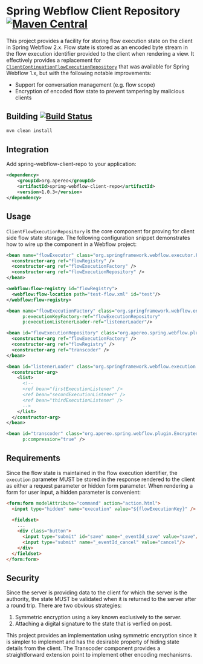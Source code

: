 # Spring Webflow Client Repository [![Maven Central](https://maven-badges.herokuapp.com/maven-central/org.apereo/spring-webflow-client-repo/badge.svg?style=flat)](https://maven-badges.herokuapp.com/maven-central/org.apereo/spring-webflow-client-repo)

This project provides a facility for storing flow execution state on the client
in Spring Webflow 2.x. Flow state is stored as an encoded byte stream in the
flow execution identifier provided to the client when rendering a view. It
effectively provides a replacement for
[`ClientContinuationFlowExecutionRepository`](https://static.javadoc.io/org.springframework/spring-webflow/1.0.6/org/springframework/webflow/execution/repository/continuation/ClientContinuationFlowExecutionRepository.html)
that was available for Spring Webflow 1.x, but with the following notable improvements:

* Support for conversation management (e.g. flow scope)
* Encryption of encoded flow state to prevent tampering by malicious clients

## Building [![Build Status](https://api.travis-ci.org/donnchadh/spring-webflow-client-repo.png)](http://travis-ci.org/apereo/spring-webflow-client-repo)

```bash
mvn clean install
```

## Integration
Add spring-webflow-client-repo to your application:

```xml
<dependency>
    <groupId>org.apereo</groupId>
    <artifactId>spring-webflow-client-repo</artifactId>
    <version>1.0.3</version>
</dependency>
```

## Usage
`ClientFlowExecutionRepository` is the core component for proving for client
side flow state storage. The following configuration snippet demonstrates how
to wire up the component in a Webflow project:

```xml
<bean name="flowExecutor" class="org.springframework.webflow.executor.FlowExecutorImpl">
  <constructor-arg ref="flowRegistry" />
  <constructor-arg ref="flowExecutionFactory" />
  <constructor-arg ref="flowExecutionRepository" />
</bean>

<webflow:flow-registry id="flowRegistry">
  <webflow:flow-location path="test-flow.xml" id="test"/>
</webflow:flow-registry>

<bean name="flowExecutionFactory" class="org.springframework.webflow.engine.impl.FlowExecutionImplFactory"
      p:executionKeyFactory-ref="flowExecutionRepository"
      p:executionListenerLoader-ref="listenerLoader"/>

<bean id="flowExecutionRepository" class="org.apereo.spring.webflow.plugin.ClientFlowExecutionRepository">
  <constructor-arg ref="flowExecutionFactory" />
  <constructor-arg ref="flowRegistry" />
  <constructor-arg ref="transcoder" />
</bean>

<bean id="listenerLoader" class="org.springframework.webflow.execution.factory.StaticFlowExecutionListenerLoader">
  <constructor-arg>
    <list>
      <!--
      <ref bean="firstExecutionListener" />
      <ref bean="secondExecutionListener" />
      <ref bean="thirdExecutionListener" />
      -->
    </list>
  </constructor-arg>
</bean>

<bean id="transcoder" class="org.apereo.spring.webflow.plugin.EncryptedTranscoder"
      p:compression="true" />
```

## Requirements
Since the flow state is maintained in the flow execution identifier, the
`execution` parameter MUST be stored in the response rendered to the client as
either a request parameter or hidden form parameter. When rendering a form for
user input, a hidden parameter is convenient:

```html
<form:form modelAttribute="command" action="action.html">
  <input type="hidden" name="execution" value="${flowExecutionKey}" />

  <fieldset>
    ... 
    <div class="button">
      <input type="submit" id="save" name="_eventId_save" value="save"/>
      <input type="submit" name="_eventId_cancel" value="cancel"/>
    </div>
  </fieldset>
</form:form>
```

## Security
Since the server is providing data to the client for which the server is the
authority, the state MUST be validated when it is returned to the server after
a round trip. There are two obvious strategies:

 1. Symmetric encryption using a key known exclusively to the server.
 2. Attaching a digital signature to the state that is verfied on post.

This project provides an implementation using symmetric encryption since it is
simpler to implement and has the desirable property of hiding state details
from the client. The Transcoder component provides a straightforward extension
point to implement other encoding mechanisms.


